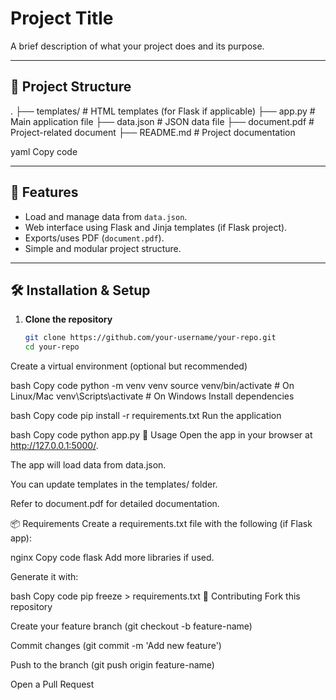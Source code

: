 # Project Title

A brief description of what your project does and its purpose.

---

## 📂 Project Structure

.
├── templates/ # HTML templates (for Flask if applicable)
├── app.py # Main application file
├── data.json # JSON data file
├── document.pdf # Project-related document
├── README.md # Project documentation

yaml
Copy code

---

## 🚀 Features

- Load and manage data from `data.json`.
- Web interface using Flask and Jinja templates (if Flask project).
- Exports/uses PDF (`document.pdf`).
- Simple and modular project structure.

---

## 🛠️ Installation & Setup

1. **Clone the repository**  
   ```bash
   git clone https://github.com/your-username/your-repo.git
   cd your-repo
Create a virtual environment (optional but recommended)

bash
Copy code
python -m venv venv
source venv/bin/activate   # On Linux/Mac
venv\Scripts\activate      # On Windows
Install dependencies

bash
Copy code
pip install -r requirements.txt
Run the application

bash
Copy code
python app.py
📑 Usage
Open the app in your browser at http://127.0.0.1:5000/.

The app will load data from data.json.

You can update templates in the templates/ folder.

Refer to document.pdf for detailed documentation.

📦 Requirements
Create a requirements.txt file with the following (if Flask app):

nginx
Copy code
flask
Add more libraries if used.

Generate it with:

bash
Copy code
pip freeze > requirements.txt
🤝 Contributing
Fork this repository

Create your feature branch (git checkout -b feature-name)

Commit changes (git commit -m 'Add new feature')

Push to the branch (git push origin feature-name)

Open a Pull Request
